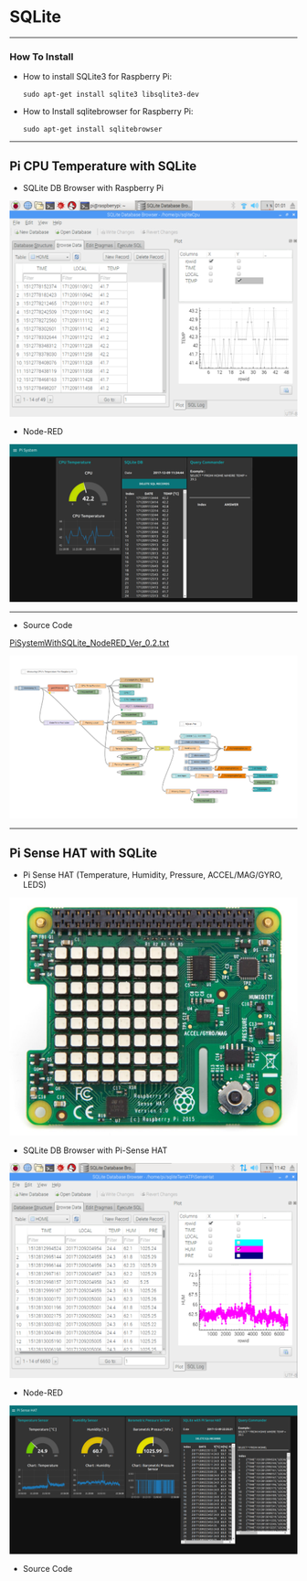 # SQLite

***
### How To Install

* How to install SQLite3 for Raspberry Pi:
    ```
    sudo apt-get install sqlite3 libsqlite3-dev
    ```

* How to Install sqlitebrowser for Raspberry Pi:
    ```
    sudo apt-get install sqlitebrowser  
    ```


***
## Pi CPU Temperature with SQLite

* SQLite DB Browser with Raspberry Pi

![PiSystem_SQLiteDBBrowser.png](https://github.com/leehaesung/NodeRED/blob/master/02_CodeFiles/12_SQLite/01_Images/PiSystem_SQLiteDBBrowser.png)

* Node-RED

![PiSystemWithSQLite.png](https://github.com/leehaesung/NodeRED/blob/master/02_CodeFiles/12_SQLite/01_Images/PiSystemWithSQLite.png)

***
* Source Code

[PiSystemWithSQLite_NodeRED_Ver_0.2.txt](https://github.com/leehaesung/NodeRED/blob/master/02_CodeFiles/12_SQLite/02_SourceCodes/PiSystemWithSQLite_NodeRED_Ver_0.2.txt)

![PiSystemWithSQLite_NodeRED_Ver_0.2.png](https://github.com/leehaesung/NodeRED/blob/master/02_CodeFiles/12_SQLite/01_Images/PiSystemWithSQLite_NodeRED_Ver_0.2.png)


***
## Pi Sense HAT with SQLite

* Pi Sense HAT (Temperature, Humidity, Pressure, ACCEL/MAG/GYRO, LEDS)

![PiSenseHAT.jpeg](https://github.com/leehaesung/NodeRED/blob/master/02_CodeFiles/12_SQLite/01_Images/PiSenseHAT.jpeg)


* SQLite DB Browser with Pi-Sense HAT 

![PiSenseHAT_SQLiteDB_Browser.png](https://github.com/leehaesung/NodeRED/blob/master/02_CodeFiles/12_SQLite/01_Images/PiSenseHAT_SQLiteDB_Browser.png)


* Node-RED

![PiSenseHATwithSQLite.png](https://github.com/leehaesung/NodeRED/blob/master/02_CodeFiles/12_SQLite/01_Images/PiSenseHATwithSQLite.png)

* Source Code

